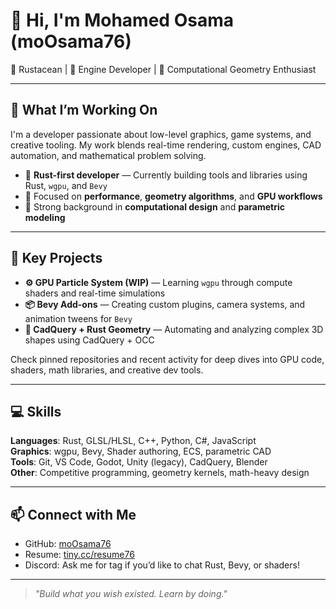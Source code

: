 # 👋 Hi, I'm Mohamed Osama (moOsama76)

🦀 Rustacean | 🧱 Engine Developer | 🎨 Computational Geometry Enthusiast

---

## 🚀 What I’m Working On

I'm a developer passionate about low-level graphics, game systems, and creative tooling. My work blends real-time rendering, custom engines, CAD automation, and mathematical problem solving.

- 🔧 **Rust-first developer** — Currently building tools and libraries using Rust, `wgpu`, and `Bevy`
- 🎯 Focused on **performance**, **geometry algorithms**, and **GPU workflows**
- 📐 Strong background in **computational design** and **parametric modeling**

---

## 🧠 Key Projects

- **⚙️ GPU Particle System (WIP)** — Learning `wgpu` through compute shaders and real-time simulations  
- **📦 Bevy Add-ons** — Creating custom plugins, camera systems, and animation tweens for `Bevy`  
- **📏 CadQuery + Rust Geometry** — Automating and analyzing complex 3D shapes using CadQuery + OCC  

Check pinned repositories and recent activity for deep dives into GPU code, shaders, math libraries, and creative dev tools.

---

## 💻 Skills

**Languages**: Rust, GLSL/HLSL, C++, Python, C#, JavaScript  
**Graphics**: wgpu, Bevy, Shader authoring, ECS, parametric CAD  
**Tools**: Git, VS Code, Godot, Unity (legacy), CadQuery, Blender  
**Other**: Competitive programming, geometry kernels, math-heavy design

---

## 📫 Connect with Me

- GitHub: [moOsama76](https://github.com/moOsama76)
- Resume: [tiny.cc/resume76](http://tiny.cc/resume76)
- Discord: Ask me for tag if you’d like to chat Rust, Bevy, or shaders!

---

> _"Build what you wish existed. Learn by doing."_  
